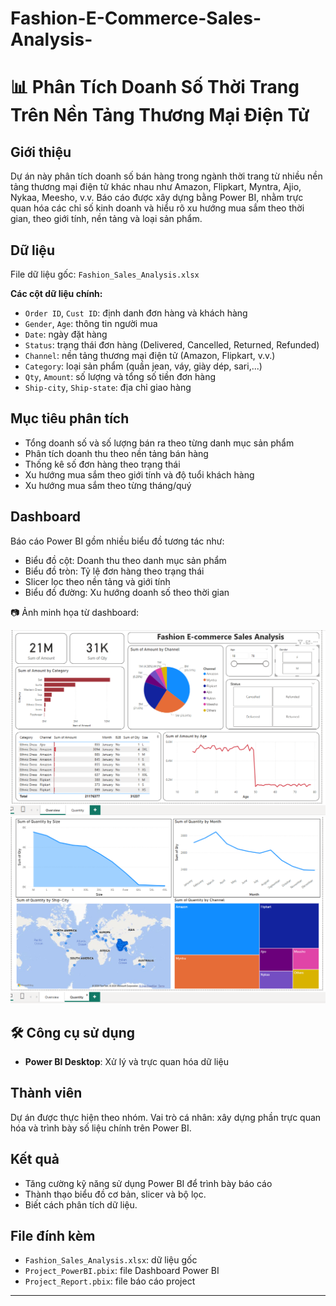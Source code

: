 # Fashion-E-Commerce-Sales-Analysis-
# 📊 Phân Tích Doanh Số Thời Trang Trên Nền Tảng Thương Mại Điện Tử

## Giới thiệu

Dự án này phân tích doanh số bán hàng trong ngành thời trang từ nhiều nền tảng thương mại điện tử khác nhau như Amazon, Flipkart, Myntra, Ajio, Nykaa, Meesho, v.v. Báo cáo được xây dựng bằng Power BI, nhằm trực quan hóa các chỉ số kinh doanh và hiểu rõ xu hướng mua sắm theo thời gian, theo giới tính, nền tảng và loại sản phẩm.

## Dữ liệu

File dữ liệu gốc: `Fashion_Sales_Analysis.xlsx`

**Các cột dữ liệu chính:**

- `Order ID`, `Cust ID`: định danh đơn hàng và khách hàng
- `Gender`, `Age`: thông tin người mua
- `Date`: ngày đặt hàng
- `Status`: trạng thái đơn hàng (Delivered, Cancelled, Returned, Refunded)
- `Channel`: nền tảng thương mại điện tử (Amazon, Flipkart, v.v.)
- `Category`: loại sản phẩm (quần jean, váy, giày dép, sari,...)
- `Qty`, `Amount`: số lượng và tổng số tiền đơn hàng
- `Ship-city`, `Ship-state`: địa chỉ giao hàng

## Mục tiêu phân tích

- Tổng doanh số và số lượng bán ra theo từng danh mục sản phẩm
- Phân tích doanh thu theo nền tảng bán hàng
- Thống kê số đơn hàng theo trạng thái
- Xu hướng mua sắm theo giới tính và độ tuổi khách hàng
- Xu hướng mua sắm theo từng tháng/quý

## Dashboard

Báo cáo Power BI gồm nhiều biểu đồ tương tác như:

- Biểu đồ cột: Doanh thu theo danh mục sản phẩm
- Biểu đồ tròn: Tỷ lệ đơn hàng theo trạng thái
- Slicer lọc theo nền tảng và giới tính
- Biểu đồ đường: Xu hướng doanh số theo thời gian

📷 Ảnh minh họa từ dashboard:

![Dashboard Overview](images/Dashboard_Overview.png)
![Dashboard Quanlity](images/Dashboard_Quanlity.png)

## 🛠 Công cụ sử dụng

- **Power BI Desktop**: Xử lý và trực quan hóa dữ liệu

## Thành viên

Dự án được thực hiện theo nhóm. 
Vai trò cá nhân: xây dựng phần trực quan hóa và trình bày số liệu chính trên Power BI.

## Kết quả

- Tăng cường kỹ năng sử dụng Power BI để trình bày báo cáo
- Thành thạo biểu đồ cơ bản, slicer và bộ lọc.
- Biết cách phân tích dữ liệu.

## File đính kèm

- `Fashion_Sales_Analysis.xlsx`: dữ liệu gốc
- `Project_PowerBI.pbix`: file Dashboard Power BI
- `Project_Report.pbix`: file báo cáo project
---



